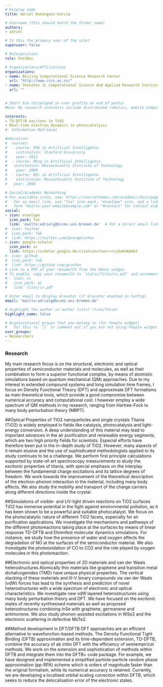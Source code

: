 ```yaml
---
# Display name
title: Adriel Dominguez-Garcia

# Username (this should match the folder name)
authors:
- adriel

# Is this the primary user of the site?
superuser: false

# Role/position
role: PostDoc

# Organizations/Affiliations
organizations:
- name: Beijing Computational Science Research Center
  url: "http://www.csrc.ac.cn/"
- name: Shenzhen JL Computational Science And Applied Research Institute
  url: ""
  

# Short bio (displayed in user profile at end of posts)
#bio: My research interests include distributed robotics, mobile computing and programmable matter.

interests:
- TD-DFT/B excitons in TiO2
- Real-time electron dynamics in photocatalysis
#- Information Retrieval

#education:
#  courses:
#  - course: PhD in Artificial Intelligence
#    institution: Stanford University
#    year: 2012
#  - course: MEng in Artificial Intelligence
#   institution: Massachusetts Institute of Technology
#    year: 2009
#  - course: BSc in Artificial Intelligence
#    institution: Massachusetts Institute of Technology
#   year: 2008

# Social/Academic Networking
# For available icons, see: https://sourcethemes.com/academic/docs/page-builder/#icons
#   For an email link, use "fas" icon pack, "envelope" icon, and a link in the
#   form "mailto:your-email@example.com" or "#contact" for contact widget.
social:
- icon: envelope
  icon_pack: fas
  link: 'mailto:adrielg@bccms.uni-bremen.de'  # For a direct email link, use "mailto:test@example.org".
#- icon: twitter
#  icon_pack: fab
#  link: https://twitter.com/GeorgeCushen
- icon: google-scholar
  icon_pack: ai
  link: https://scholar.google.de/citations?user=rcyOoK4AAAAJ
#- icon: github
#  icon_pack: fab
#  link: https://github.com/gcushen
# Link to a PDF of your resume/CV from the About widget.
# To enable, copy your resume/CV to `static/files/cv.pdf` and uncomment the lines below.
# - icon: cv
#   icon_pack: ai
#   link: files/cv.pdf

# Enter email to display Gravatar (if Gravatar enabled in Config)
email: "mailto:adrielg@bccms.uni-bremen.de"

# Highlight the author in author lists? (true/false)
highlight_name: false

# Organizational groups that you belong to (for People widget)
#   Set this to `[]` or comment out if you are not using People widget.
user_groups:
- Researchers
---
```


### Research 
My main research focus is on the structural, electronic and optical properties of semiconductor materials and molecules, as well as their combination to form a superior functional complex, by means of atomistic simulations based on quantum mechanical (QM) approaches. Due to my interest in extended compound systems and long simulation time frames, I focus on Density Functional Theory (DFT) and approximate DFT formalisms as main theoretical tools, which provide a good compromise between numerical accuracy and computational cost. I however employ a wide spectrum of QM methods in my research, ranging from Hartree-Fock to many body perturbation theory (MBPT). 


##Optical Properties of TiO2 nanoparticles and single crystals 
Titania (TiO2) is widely employed in fields like catalysis, photocatalysis and light-energy conversion. A deep understanding of this material may lead to important advances in the air purification and renewable energy segments, which are two high priority fields for scientists. Especial efforts have therefore been put in the in-depth study of TiO2. However, many aspects of it remain elusive and the use of sophisticated methodologists applied to its study continues to be a challenge. We perform first principle calculations supported by state-of-art spectroscopy measurements to study the excitonic properties of titania, with special emphasis on the interplay between the fundamental charge excitations and its lattice degrees of freedom. We work towards the improvement of the theoretical description of the electron-phonon interaction in the material, including many body effects. We also study the mobility and transport of the charge carriers along different directions inside the crystal. 


##Simulations of visible- and UV-light driven reactions on TiO2 surfaces 
TiO2 has immense potential in the fight against environmental pollution, as it has been shown to be a powerful and suitable photocatalyst. We focus on the photocatalytic nature of different TiO2 facets, especially for air purification applications. We investigate the mechanisms and pathways of the different photoreactions taking place at the surfaces by means of linear response TD-DFTB and Ehrenfest molecular dynamics simulations. For instance, we study how the presence of water and oxygen affects the degradation of NO at the surfaces of the semiconductor material. We also investigate the photooxidation of CO to CO2 and the role played by oxygen molecules in this photoreaction.


##Electronic and optical properties of 2D materials and van der Waals heterostructures
Atomically thin materials like graphene and transition metal dichalcogenides (TMD) have unique physical properties. The vertical stacking of these materials and III-V binary compounds via van der Waals (vdW) forces has lead to the synthesis and prediction of novel heterostructures with a wide spectrum of electronic and optical characteristics. We investigate new vdW layered heterostructures using many body perturbation theory and DFT. We have focused on the excitonic states of recently synthesised materials as well as proposed heterostructures combining InSe with graphene, germanene and antimonene. We also study phonon-assisted excitations in WSe2 and the electronic scattering in defective MoTe2.


##Method development in DFT/DFTB
DFT approaches are an efficient alternative to wavefunction-based methods. The Density Functional Tight Binding (DFTB) approximation and its time-dependent extension, TD-DFTB, combine the accuracy of ab initio DFT with the efficiency of semiempirical methods. We work on the extension and sophistication of methods within DFTB and integrate them into the DFTB+ code package. For example, we have designed and implemented a simplified particle-particle random phase approximation (pp-RPA) scheme which is orders of magnitude faster than the original formalism, while its numerical accuracy is retained. Currently, we are developing a localised orbital scaling correction within DFTB, which seeks to reduce the delocalisation error of the electronic states. 





